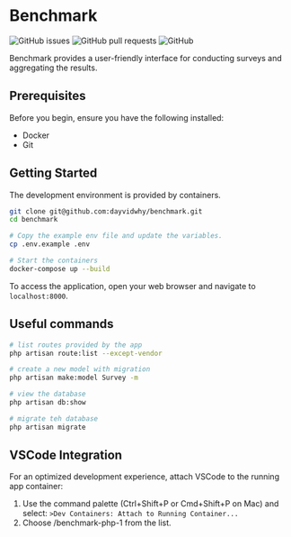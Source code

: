 # Benchmark

![GitHub issues](https://img.shields.io/github/issues/dayvidwhy/benchmark)
![GitHub pull requests](https://img.shields.io/github/issues-pr/dayvidwhy/benchmark)
![GitHub](https://img.shields.io/github/license/dayvidwhy/benchmark)

Benchmark provides a user-friendly interface for conducting surveys and aggregating the results.

## Prerequisites

Before you begin, ensure you have the following installed:
- Docker
- Git

## Getting Started

The development environment is provided by containers.

```bash
git clone git@github.com:dayvidwhy/benchmark.git
cd benchmark

# Copy the example env file and update the variables.
cp .env.example .env

# Start the containers
docker-compose up --build
```

To access the application, open your web browser and navigate to `localhost:8000`.

## Useful commands

```bash
# list routes provided by the app
php artisan route:list --except-vendor

# create a new model with migration
php artisan make:model Survey -m

# view the database
php artisan db:show

# migrate teh database
php artisan migrate
```


## VSCode Integration
For an optimized development experience, attach VSCode to the running app container:

1. Use the command palette (Ctrl+Shift+P or Cmd+Shift+P on Mac) and select: `>Dev Containers: Attach to Running Container...`
2. Choose /benchmark-php-1 from the list.
